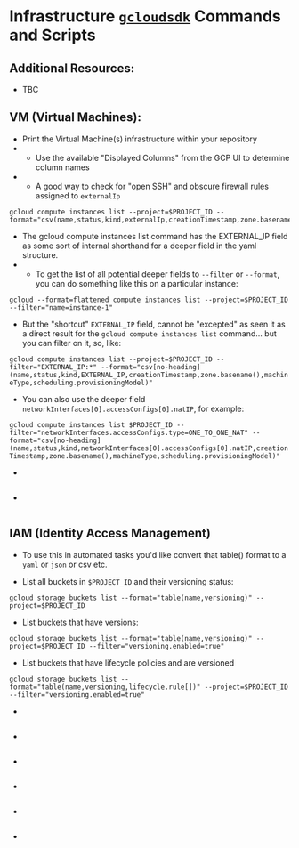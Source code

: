 # Infrastructure [`gcloudsdk`](https://cloud.google.com/sdk/) Commands and Scripts

## Additional Resources:

- TBC

## **VM (Virtual Machines)**:

- Print the Virtual Machine(s) infrastructure within your repository
- - Use the available "Displayed Columns" from the GCP UI to determine column names
- - A good way to check for "open SSH" and obscure firewall rules assigned to `externalIp`

```
gcloud compute instances list --project=$PROJECT_ID --format="csv(name,status,kind,externalIp,creationTimestamp,zone.basename(),machineType,scheduling.provisioningModel)"
```

- The gcloud compute instances list command has the EXTERNAL_IP  field as some sort of internal shorthand for a deeper field in the yaml structure.
- - To get the list of all potential deeper fields to `--filter` or `--format`, you can do something like this on a particular instance:

`gcloud --format=flattened compute instances list --project=$PROJECT_ID --filter="name=instance-1"`

- But the "shortcut" `EXTERNAL_IP` field, cannot be "excepted" as seen it as a direct result for the `gcloud compute instances list` command... but you can filter on it, so, like:

`gcloud compute instances list --project=$PROJECT_ID --filter="EXTERNAL_IP:*" --format="csv[no-heading](name,status,kind,EXTERNAL_IP,creationTimestamp,zone.basename(),machineType,scheduling.provisioningModel)"`

- You can also use the deeper field `networkInterfaces[0].accessConfigs[0].natIP`, for example:

`gcloud compute instances list $PROJECT_ID --filter="networkInterfaces.accessConfigs.type=ONE_TO_ONE_NAT" --format="csv[no-heading](name,status,kind,networkInterfaces[0].accessConfigs[0].natIP,creationTimestamp,zone.basename(),machineType,scheduling.provisioningModel)"`

- 

```
```

- 

```
```

## **IAM (Identity Access Management)**

- To use this in automated tasks you'd like convert that table() format to a `yaml` or `json` or csv etc.

- List all buckets in `$PROJECT_ID` and their versioning status:

```
gcloud storage buckets list --format="table(name,versioning)" --project=$PROJECT_ID
```

- List buckets that have versions:

```
gcloud storage buckets list --format="table(name,versioning)" --project=$PROJECT_ID --filter="versioning.enabled=true"
```

- List buckets that have lifecycle policies and are versioned

```
gcloud storage buckets list --format="table(name,versioning,lifecycle.rule[])" --project=$PROJECT_ID --filter="versioning.enabled=true"
```

- 

```
```

- 

```
```

- 

```
```


- 

```
```

- 

```
```

- 

```
```
